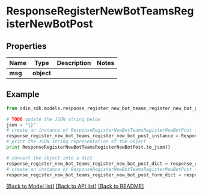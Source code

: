 # ResponseRegisterNewBotTeamsRegisterNewBotPost


## Properties

Name | Type | Description | Notes
------------ | ------------- | ------------- | -------------
**msg** | **object** |  | 

## Example

```python
from odin_sdk.models.response_register_new_bot_teams_register_new_bot_post import ResponseRegisterNewBotTeamsRegisterNewBotPost

# TODO update the JSON string below
json = "{}"
# create an instance of ResponseRegisterNewBotTeamsRegisterNewBotPost from a JSON string
response_register_new_bot_teams_register_new_bot_post_instance = ResponseRegisterNewBotTeamsRegisterNewBotPost.from_json(json)
# print the JSON string representation of the object
print ResponseRegisterNewBotTeamsRegisterNewBotPost.to_json()

# convert the object into a dict
response_register_new_bot_teams_register_new_bot_post_dict = response_register_new_bot_teams_register_new_bot_post_instance.to_dict()
# create an instance of ResponseRegisterNewBotTeamsRegisterNewBotPost from a dict
response_register_new_bot_teams_register_new_bot_post_form_dict = response_register_new_bot_teams_register_new_bot_post.from_dict(response_register_new_bot_teams_register_new_bot_post_dict)
```
[[Back to Model list]](../README.md#documentation-for-models) [[Back to API list]](../README.md#documentation-for-api-endpoints) [[Back to README]](../README.md)


